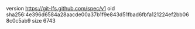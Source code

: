 version https://git-lfs.github.com/spec/v1
oid sha256:4e396d6584a28aacde00a37b1f9e843d51fbad6fbfa121224ef2bb068c0c5ab9
size 6743
